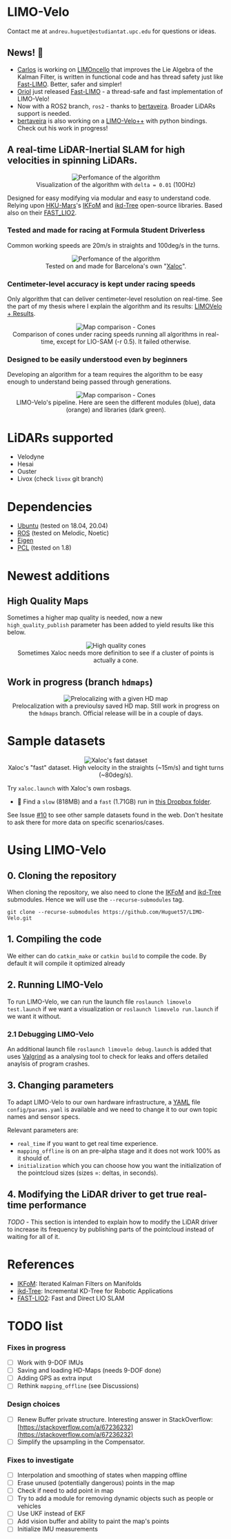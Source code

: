 # LIMO-Velo
Contact me at ``andreu.huguet@estudiantat.upc.edu`` for questions or ideas.

## News! 🎉
- [Carlos](https://github.com/CPerezRuiz335) is working on [LIMOncello](https://github.com/CPerezRuiz335/LIMOncello) that improves the Lie Algebra of the Kalman Filter, is written in functional code and has thread safety just like [Fast-LIMO](https://github.com/fetty31/fast_LIMO). Better, safer and simpler!
- [Oriol](https://github.com/fetty31) just released [Fast-LIMO](https://github.com/fetty31/fast_LIMO) - a thread-safe and fast implementation of LIMO-Velo!
- Now with a ROS2 branch, `ros2` - thanks to [bertaveira](https://github.com/bertaveira). Broader LiDARs support is needed.
- [bertaveira](https://github.com/bertaveira) is also working on a [LIMO-Velo++](https://github.com/bertaveira/LIMO_Velo) with python bindings. Check out his work in progress!

## A real-time LiDAR-Inertial SLAM for high velocities in spinning LiDARs.

<p align="center">
  <img src="./config/docs/img/Localization.gif" alt="Perfomance of the algorithm" /><br />
  Visualization of the algorithm with <code>delta = 0.01</code> (100Hz)
</p>

Designed for easy modifying via modular and easy to understand code. Relying upon [HKU-Mars](https://github.com/hku-mars)'s [IKFoM](https://github.com/hku-mars/IKFoM) and [ikd-Tree](https://github.com/hku-mars/ikd-Tree) open-source libraries. Based also on their [FAST_LIO2](https://github.com/hku-mars/FAST_LIO).

### Tested and made for racing at Formula Student Driverless
Common working speeds are 20m/s in straights and 100deg/s in the turns.

<p align="center">
  <img src="./config/docs/img/xaloc.gif" alt="Perfomance of the algorithm" /><br />
  Tested on and made for Barcelona's own "<a href="https://www.youtube.com/watch?v=ly_ax8w-T7E&feature=emb_logo">Xaloc</a>".
</p>

### Centimeter-level accuracy is kept under racing speeds
Only algorithm that can deliver centimeter-level resolution on real-time. See the part of my thesis where I explain the algorithm and its results: [LIMOVelo + Results](https://github.com/Huguet57/LIMO-Velo/blob/main/config/docs/Thesis%20-%20LIMOVelo%20%2B%20Results.pdf).

<p align="center">
  <img src="./config/docs/img/cones-comparison.png" alt="Map comparison - Cones" /><br />
  Comparison of cones under racing speeds running all algorithms in real-time, except for LIO-SAM (-r 0.5). It failed otherwise.
</p>

### Designed to be easily understood even by beginners
Developing an algorithm for a team requires the algorithm to be easy enough to understand being passed through generations.

<p align="center">
  <img src="./config/docs/img/pipeline.png" alt="Map comparison - Cones" /><br />
  LIMO-Velo's pipeline. Here are seen the different modules (blue), data (orange) and libraries (dark green).
</p>

# LiDARs supported
- Velodyne
- Hesai
- Ouster
- Livox (check ``livox`` git branch)

# Dependencies
- [Ubuntu](https://ubuntu.com) (tested on 18.04, 20.04)
- [ROS](http://wiki.ros.org/ROS/Installation) (tested on Melodic, Noetic)
- [Eigen](http://eigen.tuxfamily.org/index.php?title=Main_Page)
- [PCL](http://www.pointclouds.org/downloads/linux.html) (tested on 1.8)

# Newest additions
## High Quality Maps
Sometimes a higher map quality is needed, now a new ``high_quality_publish`` parameter has been added to yield results like this below.

<p align="center">
  <img src="./config/docs/img/high-quality-cones.png" alt="High quality cones" /><br />
  Sometimes Xaloc needs more definition to see if a cluster of points is actually a cone.
</p>

## Work in progress (branch ``hdmaps``)
<p align="center">
  <img src="./config/docs/img/prelocalization-hdmaps.gif" alt="Prelocalizing with a given HD map" /><br />
  Prelocalization with a previoulsy saved HD map. Still work in progress on the <code>hdmaps</code> branch. Official release will be in a couple of days.
</p>

# Sample datasets
<p align="center">
  <img src="./config/docs/img/rosbag-xaloc.gif" alt="Xaloc's fast dataset" /><br />
  Xaloc's "fast" dataset. High velocity in the straights (~15m/s) and tight turns (~80deg/s).
</p>

Try ``xaloc.launch`` with Xaloc's own rosbags.
- :checkered_flag: Find a ``slow`` (818MB) and a ``fast`` (1.71GB) run in [this Dropbox folder](https://www.dropbox.com/sh/4116xoc7srps6a5/AAC3q1h50swG7fRMI3USNn2la?dl=0).

See Issue [#10](https://github.com/Huguet57/LIMO-Velo/issues/10) to see other sample datasets found in the web.
Don't hesitate to ask there for more data on specific scenarios/cases.

# Using LIMO-Velo

## 0. Cloning the repository
When cloning the repository, we also need to clone the [IKFoM](https://github.com/hku-mars/IKFoM) and [ikd-Tree](https://github.com/hku-mars/ikd-Tree) submodules. Hence we will use the ``--recurse-submodules`` tag.

``git clone --recurse-submodules https://github.com/Huguet57/LIMO-Velo.git``

## 1. Compiling the code
We either can do ``catkin_make`` or ``catkin build`` to compile the code. By default it will compile it optimized already

## 2. Running LIMO-Velo
To run LIMO-Velo, we can run the launch file ``roslaunch limovelo test.launch`` if we want a visualization or ``roslaunch limovelo run.launch`` if we want it without.

### 2.1 Debugging LIMO-Velo
An additional launch file ``roslaunch limovelo debug.launch`` is added that uses [Valgrind](https://valgrind.org/) as a analysing tool to check for leaks and offers detailed anaylsis of program crashes.

## 3. Changing parameters
To adapt LIMO-Velo to our own hardware infrastructure, a [YAML](https://yaml.org/) file ``config/params.yaml`` is available and we need to change it to our own topic names and sensor specs.

Relevant parameters are:
- ``real_time`` if you want to get real time experience.
- ``mapping_offline`` is on an pre-alpha stage and it does not work 100% as it should of.
- ``initialization`` which you can choose how you want the initialization of the pointcloud sizes (sizes =: deltas, in seconds).

## 4. Modifying the LiDAR driver to get true real-time performance
*TODO* - This section is intended to explain how to modify the LiDAR driver to increase its frequency by publishing parts of the pointcloud instead of waiting for all of it.

# References
- [IKFoM](https://github.com/hku-mars/IKFoM): Iterated Kalman Filters on Manifolds
- [ikd-Tree](https://github.com/hku-mars/ikd-Tree): Incremental KD-Tree for Robotic Applications
- [FAST-LIO2](https://github.com/hku-mars/FAST_LIO): Fast and Direct LIO SLAM

# TODO list
### Fixes in progress
- [ ] Work with 9-DOF IMUs
- [ ] Saving and loading HD-Maps (needs 9-DOF done)
- [ ] Adding GPS as extra input
- [ ] Rethink ``mapping_offline`` (see Discussions)

### Design choices
- [ ] Renew Buffer private structure. Interesting answer in StackOverflow: [https://stackoverflow.com/a/67236232](https://stackoverflow.com/a/67236232)
- [ ] Simplify the upsampling in the Compensator.

### Fixes to investigate
- [ ] Interpolation and smoothing of states when mapping offline
- [ ] Erase unused (potentially dangerous) points in the map
- [ ] Check if need to add point in map
- [ ] Try to add a module for removing dynamic objects such as people or vehicles
- [ ] Use UKF instead of EKF
- [ ] Add vision buffer and ability to paint the map's points
- [ ] Initialize IMU measurements
